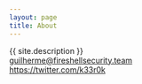 ```yaml
---
layout: page
title: About
---
```

{{ site.description }}
<br>
guilherme@fireshellsecurity.team
<br>
https://twitter.com/k33r0k
